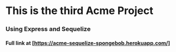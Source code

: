 # This is the third Acme Project

### Using Express and Sequelize

#### Full link at [https://acme-sequelize-spongebob.herokuapp.com/]
